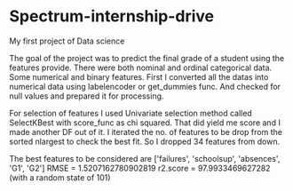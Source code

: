 # Spectrum-internship-drive
My first project of Data science

The goal of the project was to predict the final grade of a student using the features provide. 
There were both nominal and ordinal categorical data. Some numerical and binary features.
First I converted all the datas into numerical data using labelencoder or get_dummies func. And checked for null values and prepared it for processing.

For selection of features I used Univariate selection method called SelectKBest with score_func as chi squared. That did yield me score and I made another DF out of it.
I iterated the no. of features to be drop from the sorted nlargest to check the best fit. So I dropped 34 features from down.

The best features to be considered are  ['failures', 'schoolsup', 'absences', 'G1', 'G2']
RMSE =  1.5207162780902819
r2.score =  97.9933469627282 (with a random state of 101)

